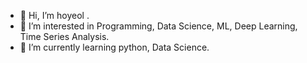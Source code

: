 - 👋 Hi, I’m hoyeol .
- 👀 I’m interested in Programming, Data Science, ML, Deep Learning, Time Series Analysis.
- 🌱 I’m currently learning python, Data Science.

<!---
hoyeol040820/hoyeol040820 is a ✨ special ✨ repository because its `README.md` (this file) appears on your GitHub profile.
You can click the Preview link to take a look at your changes.
--->
